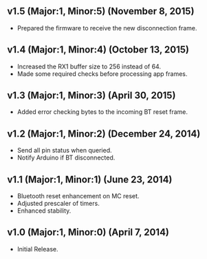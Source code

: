 ## v1.5 (Major:1, Minor:5) (November 8, 2015)
 - Prepared the firmware to receive the new disconnection frame.
 
## v1.4 (Major:1, Minor:4) (October 13, 2015)
 - Increased the RX1 buffer size to 256 instead of 64.
 - Made some required checks before processing app frames.

## v1.3 (Major:1, Minor:3) (April 30, 2015)
 - Added error checking bytes to the incoming BT reset frame.

## v1.2 (Major:1, Minor:2) (December 24, 2014)
 - Send all pin status when queried.
 - Notify Arduino if BT disconnected.

## v1.1 (Major:1, Minor:1) (June 23, 2014)
 - Bluetooth reset enhancement on MC reset.
 - Adjusted prescaler of timers.
 - Enhanced stability.

## v1.0 (Major:1, Minor:0) (April 7, 2014)
 - Initial Release.